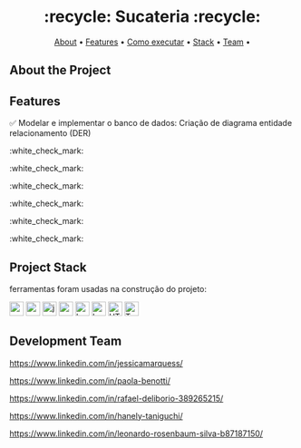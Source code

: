 
 <h1 align="center"> :recycle: Sucateria :recycle: </h1> 

 <p align="center">
 <a href="#-About-the-project">About</a> •
 <a href="#-Features">Features</a> •
 <a href="#-como-executar-o-projeto">Como executar</a> • 
 <a href="#-Project-Stack">Stack</a> • 
 <a href="#-Development-team">Team</a> • 
 </p>

## About the Project

## Features
:white_check_mark:
Modelar e implementar o banco de dados: Criação de diagrama entidade relacionamento (DER)

</p>
:white_check_mark:

</p>
:white_check_mark:

</p>
:white_check_mark:

</p>
:white_check_mark:

</p>
:white_check_mark:

</p>
:white_check_mark:

## Project Stack
ferramentas foram usadas na construção do projeto:
<p align="left">
<img width="25" height="25" src="https://www.vectorlogo.zone/logos/springio/springio-icon.svg" alt="spring" /></code>
<img width="25" height="25" src="https://www.vectorlogo.zone/logos/angular/angular-icon.svg" alt="angular"/></code>
<img width="25" height="25" src="https://www.vectorlogo.zone/logos/java/java-icon.svg" alt="java" /></code>
<img width="25" height="25" src="https://www.vectorlogo.zone/logos/mysql/mysql-icon.svg" alt="mysql"/></code>
<img width="25" height="25" src="https://www.vectorlogo.zone/logos/heroku/heroku-icon.svg" alt="heroku"/></code>
<img width="25" height="25" src="https://www.vectorlogo.zone/logos/getbootstrap/getbootstrap-icon.svg" alt="bootstrap"/></code>
<img width="25" height="25" src="https://www.vectorlogo.zone/logos/w3_html5/w3_html5-icon.svg" alt="HTML5"/></code>
<img width="25" height="25" src="https://www.vectorlogo.zone/logos/typescriptlang/typescriptlang-icon.svg" alt="Typescript"/></code>
</p>

## Development Team
https://www.linkedin.com/in/jessicamarquess/ </p>
https://www.linkedin.com/in/paola-benotti/ </p>
https://www.linkedin.com/in/rafael-deliborio-389265215/ </p>
https://www.linkedin.com/in/hanely-taniguchi/ </p>
https://www.linkedin.com/in/leonardo-rosenbaum-silva-b87187150/ </p>
